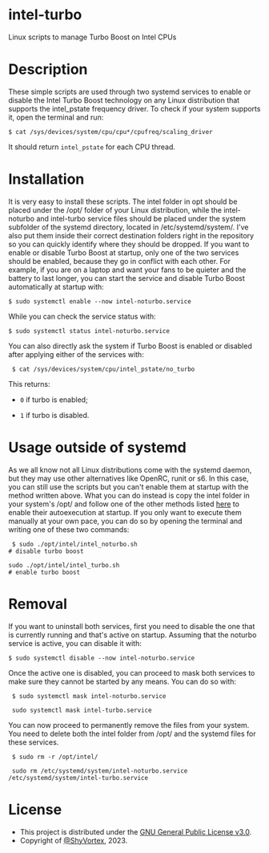# intel-turbo
 Linux scripts to manage Turbo Boost on Intel CPUs

# Description
 These simple scripts are used through two systemd services to enable or disable the Intel Turbo Boost technology on any Linux distribution that supports the intel_pstate frequency driver. To check if your system supports it, open the terminal and run:
 
 ```shell
 $ cat /sys/devices/system/cpu/cpu*/cpufreq/scaling_driver
```

 It should return ```intel_pstate``` for each CPU thread.

# Installation
 It is very easy to install these scripts. The intel folder in opt should be placed under the /opt/ folder of your Linux distribution, while the intel-noturbo and intel-turbo service files should be placed under the system subfolder of the systemd
 directory, located in /etc/systemd/system/. I've also put them inside their correct destination folders right in the repository so you can quickly identify where they should be dropped. 
 If you want to enable or disable Turbo Boost at startup, only one of the two services should be enabled, because they go in conflict with each other. For example, if you are on a laptop and want your fans to be quieter and the battery to last longer,
 you can start the service and disable Turbo Boost automatically at startup with:

 ```shell
 $ sudo systemctl enable --now intel-noturbo.service
```

 While you can check the service status with:

 ```shell
 $ sudo systemctl status intel-noturbo.service
```

 You can also directly ask the system if Turbo Boost is enabled or disabled after applying either of the services with:

```shell
 $ cat /sys/devices/system/cpu/intel_pstate/no_turbo
```
 This returns:
 
   - ```0``` if turbo is enabled;
   
   - ```1``` if turbo is disabled.

# Usage outside of systemd
 As we all know not all Linux distributions come with the systemd daemon, but they may use other alternatives like OpenRC, runit or s6. In this case, you can still use the scripts but you can't enable them at startup with
 the method written above. What you can do instead is copy the intel folder in your system's /opt/ and follow one of the other methods listed [here](https://operavps.com/docs/run-command-after-boot-in-linux/) to
 enable their autoexecution at startup. 
 If you only want to execute them manually at your own pace, you can do so by opening the terminal and writing one of these two commands:

```shell
 $ sudo ./opt/intel/intel_noturbo.sh                                                                    # disable turbo boost

sudo ./opt/intel/intel_turbo.sh                                                                         # enable turbo boost
```
 

# Removal
 If you want to uninstall both services, first you need to disable the one that is currently running and that's active on startup. Assuming that the noturbo service is active, you can disable it with:
 
 ```shell
 $ sudo systemctl disable --now intel-noturbo.service
```

 Once the active one is disabled, you can proceed to mask both services to make sure they cannot be started by any means. You can do so with:

```shell
 $ sudo systemctl mask intel-noturbo.service

 sudo systemctl mask intel-turbo.service
```

 You can now proceed to permanently remove the files from your system. You need to delete both the intel folder from /opt/ and the systemd files for these services.

```shell
 $ sudo rm -r /opt/intel/

 sudo rm /etc/systemd/system/intel-noturbo.service /etc/systemd/system/intel-turbo.service 
```

# License
 - This project is distributed under the [GNU General Public License v3.0](https://github.com/ShyVortex/intel-turbo/blob/main/LICENSE).
 - Copyright of [@ShyVortex](https://github.com/ShyVortex), 2023.
